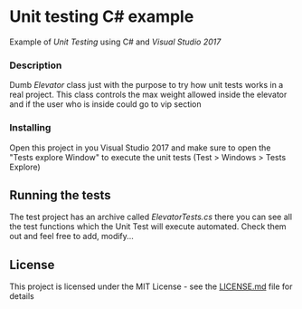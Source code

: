 # Unit testing C# example

Example of *Unit Testing* using C# and *Visual Studio 2017*

### Description

Dumb *Elevator* class just with the purpose to try how unit tests works in a real project.
This class controls the max weight allowed inside the elevator and if the user who is inside could go to vip section

### Installing

Open this project in you Visual Studio 2017 and make sure to open the "Tests explore Window" to execute the unit tests (Test > Windows > Tests Explore) 



## Running the tests

The test project has an archive called *ElevatorTests.cs* there you can see all the test functions which the Unit Test will execute automated. Check them out and feel free to add, modify...




## License

This project is licensed under the MIT License - see the [LICENSE.md](LICENSE.md) file for details

